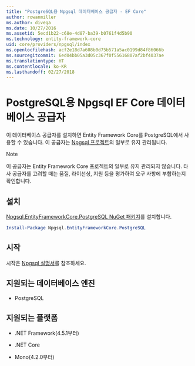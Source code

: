 ```yaml
---
title: "PostgreSQL용 Npgsql 데이터베이스 공급자 - EF Core"
author: rowanmiller
ms.author: divega
ms.date: 10/27/2016
ms.assetid: 5ecd1b22-c68e-4d87-ba39-b0761f4d5b90
ms.technology: entity-framework-core
uid: core/providers/npgsql/index
ms.openlocfilehash: acf2e18d7a608b0d75b571a5ac0199d84f86066b
ms.sourcegitcommit: 6ed04bb05a3d05c367f0f55616807af2bf4037ae
ms.translationtype: HT
ms.contentlocale: ko-KR
ms.lasthandoff: 02/27/2018
---
```

# <a name="npgsql-ef-core-database-provider-for-postgresql"></a>PostgreSQL용 Npgsql EF Core 데이터베이스 공급자

이 데이터베이스 공급자를 설치하면 Entity Framework Core를 PostgreSQL에서 사용할 수 있습니다. 이 공급자는 [Npgsql 프로젝트](http://www.npgsql.org)의 일부로 유지 관리됩니다.

> [!NOTE]  
> 이 공급자는 Entity Framework Core 프로젝트의 일부로 유지 관리되지 않습니다. 타사 공급자를 고려할 때는 품질, 라이선싱, 지원 등을 평가하여 요구 사항에 부합하는지 확인합니다.

## <a name="install"></a>설치

[Npgsql.EntityFrameworkCore.PostgreSQL NuGet 패키지](https://www.nuget.org/packages/Npgsql.EntityFrameworkCore.PostgreSQL)를 설치합니다.

``` powershell
Install-Package Npgsql.EntityFrameworkCore.PostgreSQL
```

## <a name="get-started"></a>시작

시작은 [Npgsql 설명서](http://www.npgsql.org/efcore/index.html)를 참조하세요.

## <a name="supported-database-engines"></a>지원되는 데이터베이스 엔진

* PostgreSQL

## <a name="supported-platforms"></a>지원되는 플랫폼

* .NET Framework(4.5.1부터)

* .NET Core

* Mono(4.2.0부터)
